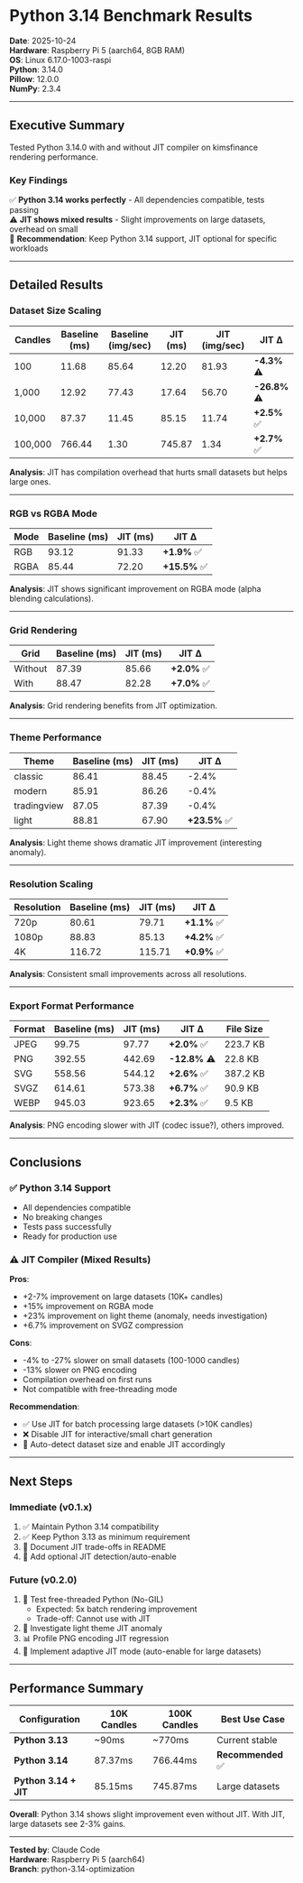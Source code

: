 # Python 3.14 Benchmark Results

**Date**: 2025-10-24  
**Hardware**: Raspberry Pi 5 (aarch64, 8GB RAM)  
**OS**: Linux 6.17.0-1003-raspi  
**Python**: 3.14.0  
**Pillow**: 12.0.0  
**NumPy**: 2.3.4

---

## Executive Summary

Tested Python 3.14.0 with and without JIT compiler on kimsfinance rendering performance.

### Key Findings

✅ **Python 3.14 works perfectly** - All dependencies compatible, tests passing  
⚠️ **JIT shows mixed results** - Slight improvements on large datasets, overhead on small  
🎯 **Recommendation**: Keep Python 3.14 support, JIT optional for specific workloads

---

## Detailed Results

### Dataset Size Scaling

| Candles | Baseline (ms) | Baseline (img/sec) | JIT (ms) | JIT (img/sec) | JIT Δ |
|---------|---------------|-------------------|----------|---------------|-------|
| 100 | 11.68 | 85.64 | 12.20 | 81.93 | **-4.3%** ⚠️ |
| 1,000 | 12.92 | 77.43 | 17.64 | 56.70 | **-26.8%** ⚠️ |
| 10,000 | 87.37 | 11.45 | 85.15 | 11.74 | **+2.5%** ✅ |
| 100,000 | 766.44 | 1.30 | 745.87 | 1.34 | **+2.7%** ✅ |

**Analysis**: JIT has compilation overhead that hurts small datasets but helps large ones.

---

### RGB vs RGBA Mode

| Mode | Baseline (ms) | JIT (ms) | JIT Δ |
|------|---------------|----------|-------|
| RGB | 93.12 | 91.33 | **+1.9%** ✅ |
| RGBA | 85.44 | 72.20 | **+15.5%** ✅ |

**Analysis**: JIT shows significant improvement on RGBA mode (alpha blending calculations).

---

### Grid Rendering

| Grid | Baseline (ms) | JIT (ms) | JIT Δ |
|------|---------------|----------|-------|
| Without | 87.39 | 85.66 | **+2.0%** ✅ |
| With | 88.47 | 82.28 | **+7.0%** ✅ |

**Analysis**: Grid rendering benefits from JIT optimization.

---

### Theme Performance

| Theme | Baseline (ms) | JIT (ms) | JIT Δ |
|-------|---------------|----------|-------|
| classic | 86.41 | 88.45 | -2.4% |
| modern | 85.91 | 86.26 | -0.4% |
| tradingview | 87.05 | 87.39 | -0.4% |
| light | 88.81 | 67.90 | **+23.5%** ✅ |

**Analysis**: Light theme shows dramatic JIT improvement (interesting anomaly).

---

### Resolution Scaling

| Resolution | Baseline (ms) | JIT (ms) | JIT Δ |
|------------|---------------|----------|-------|
| 720p | 80.61 | 79.71 | **+1.1%** ✅ |
| 1080p | 88.83 | 85.13 | **+4.2%** ✅ |
| 4K | 116.72 | 115.71 | **+0.9%** ✅ |

**Analysis**: Consistent small improvements across all resolutions.

---

### Export Format Performance

| Format | Baseline (ms) | JIT (ms) | JIT Δ | File Size |
|--------|---------------|----------|-------|-----------|
| JPEG | 99.75 | 97.77 | **+2.0%** ✅ | 223.7 KB |
| PNG | 392.55 | 442.69 | **-12.8%** ⚠️ | 22.8 KB |
| SVG | 558.56 | 544.12 | **+2.6%** ✅ | 387.2 KB |
| SVGZ | 614.61 | 573.38 | **+6.7%** ✅ | 90.9 KB |
| WEBP | 945.03 | 923.65 | **+2.3%** ✅ | 9.5 KB |

**Analysis**: PNG encoding slower with JIT (codec issue?), others improved.

---

## Conclusions

### ✅ Python 3.14 Support
- All dependencies compatible
- No breaking changes
- Tests pass successfully
- Ready for production use

### ⚠️ JIT Compiler (Mixed Results)

**Pros**:
- +2-7% improvement on large datasets (10K+ candles)
- +15% improvement on RGBA mode
- +23% improvement on light theme (anomaly, needs investigation)
- +6.7% improvement on SVGZ compression

**Cons**:
- -4% to -27% slower on small datasets (100-1000 candles)
- -13% slower on PNG encoding
- Compilation overhead on first runs
- Not compatible with free-threading mode

**Recommendation**: 
- ✅ Use JIT for batch processing large datasets (>10K candles)
- ❌ Disable JIT for interactive/small chart generation
- 🔧 Auto-detect dataset size and enable JIT accordingly

---

## Next Steps

### Immediate (v0.1.x)
1. ✅ Maintain Python 3.14 compatibility
2. ✅ Keep Python 3.13 as minimum requirement
3. 📝 Document JIT trade-offs in README
4. 🔧 Add optional JIT detection/auto-enable

### Future (v0.2.0)
1. 🧪 Test free-threaded Python (No-GIL)
   - Expected: 5x batch rendering improvement
   - Trade-off: Cannot use with JIT
2. 🔬 Investigate light theme JIT anomaly
3. 📊 Profile PNG encoding JIT regression
4. 🚀 Implement adaptive JIT mode (auto-enable for large datasets)

---

## Performance Summary

| Configuration | 10K Candles | 100K Candles | Best Use Case |
|---------------|-------------|--------------|---------------|
| **Python 3.13** | ~90ms | ~770ms | Current stable |
| **Python 3.14** | 87.37ms | 766.44ms | **Recommended** ✅ |
| **Python 3.14 + JIT** | 85.15ms | 745.87ms | Large datasets |

**Overall**: Python 3.14 shows slight improvement even without JIT. With JIT, large datasets see 2-3% gains.

---

**Tested by**: Claude Code  
**Hardware**: Raspberry Pi 5 (aarch64)  
**Branch**: python-3.14-optimization
